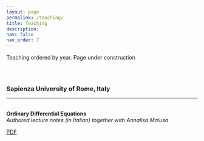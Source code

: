 ```yaml
---
layout: page
permalink: /teaching/
title: Teaching
description: 
nav: false
nav_order: 7
---
```


<p> 
Teaching ordered by year. 
Page under construction
</p>


<a id="sapienza"><h3 style="margin-top: 4rem; margin-bottom: 0.5rem;">Sapienza University of Rome, Italy</h3></a>
<hr style="color: var(--global-text-color); height: 1px; margin-bottom: 2rem;">

<b>Ordinary Differential Equations</b> 
<br>
<em>Authored lecture notes (in Italian) together with Annalisa Malusa</em>
<div class="links">
<a href="{{ Appunti_EDO.pdf | prepend: '/assets/pdf/teaching/2013/' | relative_url }}" class="btn btn-sm z-depth-0" role="button">PDF</a>
</div>




<!--
BUTTONS FOR LINK AND PDF
<div class="links">
<a href="{{ entry.website }}" class="btn btn-sm z-depth-0" role="button">Website</a>

<a class="abstract btn btn-sm z-depth-0" role="button">Abs</a>

<a href="{{ entry.pdf | prepend: '/assets/pdf/' | relative_url }}" class="btn btn-sm z-depth-0" role="button">PDF</a>
</div>
->
